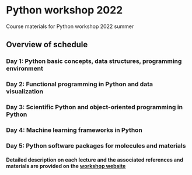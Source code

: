 # Python workshop 2022
Course materials for Python workshop 2022 summer


## Overview of schedule
### Day 1: Python basic concepts, data structures, programming environment
### Day 2: Functional programming in Python and data visualization
### Day 3: Scientific Python and object-oriented programming in Python
### Day 4: Machine learning frameworks in Python
### Day 5: Python software packages for molecules and materials


#### Detailed description on each lecture and the associated references and materials are provided on the [workshop website](https://sutton-research-lab.github.io/Python_workshop_2022/)
